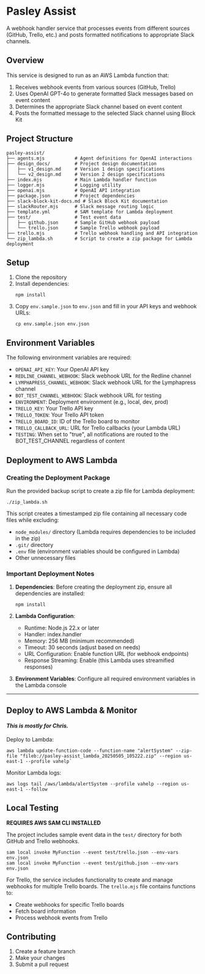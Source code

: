 # Pasley Assist

A webhook handler service that processes events from different sources (GitHub, Trello, etc.) and posts formatted notifications to appropriate Slack channels.

## Overview

This service is designed to run as an AWS Lambda function that:

1. Receives webhook events from various sources (GitHub, Trello)
2. Uses OpenAI GPT-4o to generate formatted Slack messages based on event content
3. Determines the appropriate Slack channel based on event content
4. Posts the formatted message to the selected Slack channel using Block Kit

## Project Structure

```
pasley-assist/
├── agents.mjs           # Agent definitions for OpenAI interactions
├── design_docs/         # Project design documentation
│   ├── v1_design.md     # Version 1 design specifications
│   └── v2_design.md     # Version 2 design specifications
├── index.mjs            # Main Lambda handler function
├── logger.mjs           # Logging utility
├── openai.mjs           # OpenAI API integration
├── package.json         # Project dependencies
├── slack-block-kit-docs.md # Slack Block Kit documentation
├── slackRouter.mjs      # Slack message routing logic
├── template.yml         # SAM template for Lambda deployment
├── test/                # Test event data
│   ├── github.json      # Sample GitHub webhook payload
│   └── trello.json      # Sample Trello webhook payload
├── trello.mjs           # Trello webhook handling and API integration
└── zip_lambda.sh        # Script to create a zip package for Lambda deployment
```

## Setup

1. Clone the repository
2. Install dependencies:
   ```
   npm install
   ```
3. Copy `env.sample.json` to `env.json` and fill in your API keys and webhook URLs:
   ```
   cp env.sample.json env.json
   ```

## Environment Variables

The following environment variables are required:

- `OPENAI_API_KEY`: Your OpenAI API key
- `REDLINE_CHANNEL_WEBHOOK`: Slack webhook URL for the Redline channel
- `LYMPHAPRESS_CHANNEL_WEBHOOK`: Slack webhook URL for the Lymphapress channel
- `BOT_TEST_CHANNEL_WEBHOOK`: Slack webhook URL for testing
- `ENVIRONMENT`: Deployment environment (e.g., local, dev, prod)
- `TRELLO_KEY`: Your Trello API key
- `TRELLO_TOKEN`: Your Trello API token
- `TRELLO_BOARD_ID`: ID of the Trello board to monitor
- `TRELLO_CALLBACK_URL`: URL for Trello callbacks (your Lambda URL)
- `TESTING`: When set to "true", all notifications are routed to the BOT_TEST_CHANNEL regardless of content

## Deployment to AWS Lambda

### Creating the Deployment Package

Run the provided backup script to create a zip file for Lambda deployment:

```
./zip_lambda.sh
```

This script creates a timestamped zip file containing all necessary code files while excluding:
- `node_modules/` directory (Lambda requires dependencies to be included in the zip)
- `.git/` directory
- `.env` file (environment variables should be configured in Lambda)
- Other unnecessary files

### Important Deployment Notes

1. **Dependencies**: Before creating the deployment zip, ensure all dependencies are installed:
   ```
   npm install
   ```

2. **Lambda Configuration**:
   - Runtime: Node.js 22.x or later
   - Handler: index.handler
   - Memory: 256 MB (minimum recommended)
   - Timeout: 30 seconds (adjust based on needs)
   - URL Configuration: Enable function URL (for webhook endpoints)
   - Response Streaming: Enable (this Lambda uses streamified responses)

3. **Environment Variables**: Configure all required environment variables in the Lambda console

--- 
## Deploy to AWS Lambda & Monitor
#### *This is mostly for Chris.*

Deploy to Lambda:
```
aws lambda update-function-code --function-name "alertSystem" --zip-file "fileb://pasley-assist_lambda_20250505_105222.zip" --region us-east-1 --profile vahelp`
```

Monitor Lambda logs:
```
aws logs tail /aws/lambda/alertSystem --profile vahelp --region us-east-1 --follow
```


## Local Testing


**REQUIRES AWS SAM CLI INSTALLED**

The project includes sample event data in the `test/` directory for both GitHub and Trello webhooks.

```
sam local invoke MyFunction --event test/trello.json --env-vars env.json
sam local invoke MyFunction --event test/github.json --env-vars env.json
```

For Trello, the service includes functionality to create and manage webhooks for multiple Trello boards. The `trello.mjs` file contains functions to:
- Create webhooks for specific Trello boards
- Fetch board information
- Process webhook events from Trello

## Contributing

1. Create a feature branch
2. Make your changes
3. Submit a pull request
